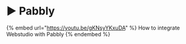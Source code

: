 # ▶ Pabbly

{% embed url="https://youtu.be/gKNsyYKxuDA" %}
How to integrate Webstudio with Pabbly
{% endembed %}
